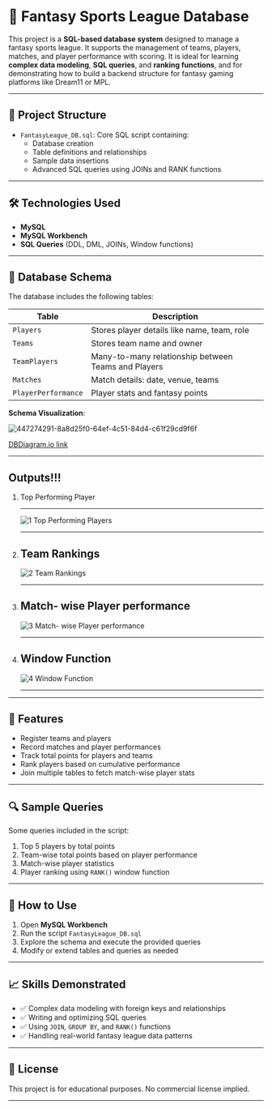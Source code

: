 # 🏏 Fantasy Sports League Database

This project is a **SQL-based database system** designed to manage a fantasy sports league. It supports the management of teams, players, matches, and player performance with scoring. It is ideal for learning **complex data modeling**, **SQL queries**, and **ranking functions**, and for demonstrating how to build a backend structure for fantasy gaming platforms like Dream11 or MPL.

---

## 📁 Project Structure

- `FantasyLeague_DB.sql`: Core SQL script containing:
  - Database creation
  - Table definitions and relationships
  - Sample data insertions
  - Advanced SQL queries using JOINs and RANK functions

---

## 🛠️ Technologies Used

- **MySQL**
- **MySQL Workbench**
- **SQL Queries** (DDL, DML, JOINs, Window functions)

---

## 🧩 Database Schema

The database includes the following tables:

| Table              | Description                            |
|-------------------|----------------------------------------|
| `Players`          | Stores player details like name, team, role |
| `Teams`            | Stores team name and owner            |
| `TeamPlayers`      | Many-to-many relationship between Teams and Players |
| `Matches`          | Match details: date, venue, teams     |
| `PlayerPerformance`| Player stats and fantasy points       |

**Schema Visualization**: 

![447274291-8a8d25f0-64ef-4c51-84d4-c61f29cd9f6f](https://github.com/user-attachments/assets/1db45730-e491-4086-98d5-b89a835c64b5)

[DBDiagram.io link](https://dbdiagram.io/d/FantasyLeague-682e09f0b9f7446da38e5e01)

---

## Outputs!!!
 1) Top Performing Player
 
    ----------------------------------------------------------------------------------------
    
    ![1 Top Performing Players](https://github.com/user-attachments/assets/972bfd97-504f-4378-b375-a0c7dfc90bf6)
    
    ----------------------------------------------------------------------------------------
 3) Team Rankings
    ----------------------------------------------------------------------------------------
    
    ![2 Team Rankings](https://github.com/user-attachments/assets/f262741e-3673-4277-b628-0db06c4eee89)
    
    ----------------------------------------------------------------------------------------
5) Match- wise Player performance
   ----------------------------------------------------------------------------------------
   
   ![3 Match- wise Player performance](https://github.com/user-attachments/assets/f1c476aa-890d-403b-aa45-6e16a89a26b7)
   
   ----------------------------------------------------------------------------------------
7) Window Function
   ----------------------------------------------------------------------------------------
   
   ![4 Window Function](https://github.com/user-attachments/assets/35aadbec-7264-475f-9371-8fb4aec53a16)
   
   ----------------------------------------------------------------------------------------
   
---

## 🚀 Features

- Register teams and players
- Record matches and player performances
- Track total points for players and teams
- Rank players based on cumulative performance
- Join multiple tables to fetch match-wise player stats

---

## 🔍 Sample Queries

Some queries included in the script:

1. Top 5 players by total points
2. Team-wise total points based on player performance
3. Match-wise player statistics
4. Player ranking using `RANK()` window function

---

## 🧪 How to Use

1. Open **MySQL Workbench**
2. Run the script `FantasyLeague_DB.sql`
3. Explore the schema and execute the provided queries
4. Modify or extend tables and queries as needed

---

## 📈 Skills Demonstrated

- ✅ Complex data modeling with foreign keys and relationships
- ✅ Writing and optimizing SQL queries
- ✅ Using `JOIN`, `GROUP BY`, and `RANK()` functions
- ✅ Handling real-world fantasy league data patterns


---

## 📄 License

This project is for educational purposes. No commercial license implied.

---
